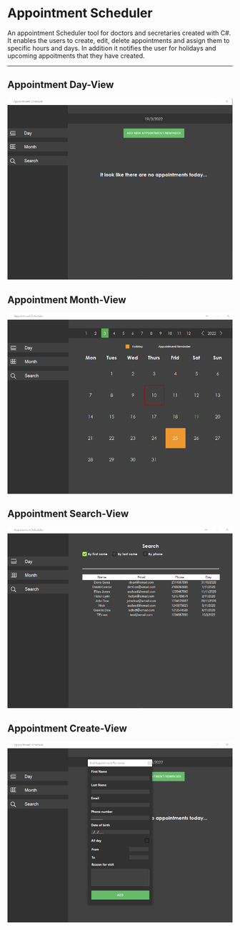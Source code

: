 # Appointment Scheduler
An appointment Scheduler tool for doctors and secretaries created with C#. 
<br/>
It enables the users to create, edit, delete appointments and assign them to specific hours and days. In addition it notifies the user for holidays and upcoming appoitments that they have created.

---

## Appointment Day-View
![app-day](https://github.com/GeorgeCodeHub/Appointment-Scheduler/blob/main/Screenshots/Appointment-day.png)

## Appointment Month-View
![app-month](https://github.com/GeorgeCodeHub/Appointment-Scheduler/blob/main/Screenshots/Appointment-month.png)

## Appointment Search-View
![app-search](https://github.com/GeorgeCodeHub/Appointment-Scheduler/blob/main/Screenshots/Appointment-search.png)

## Appointment Create-View
![app-create](https://github.com/GeorgeCodeHub/Appointment-Scheduler/blob/main/Screenshots/Appointment-create.png)
